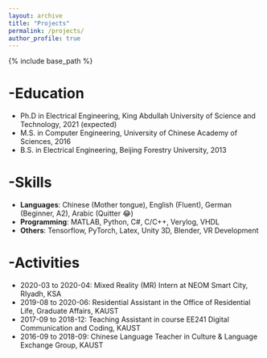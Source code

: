 ```yaml
---
layout: archive
title: "Projects"
permalink: /projects/
author_profile: true
---
```


{% include base_path %}

-Education
======
* Ph.D in Electrical Engineering, King Abdullah University of Science and Technology, 2021 (expected)
* M.S. in Computer Engineering, University of Chinese Academy of Sciences, 2016
* B.S. in Electrical Engineering, Beijing Forestry University, 2013

  
-Skills
======
* **Languages**: Chinese (Mother tongue), English (Fluent), German (Beginner, A2), Arabic (Quitter :joy:)
* **Programming**: MATLAB, Python, C#, C/C++, Verylog, VHDL
* **Others**: Tensorflow, PyTorch, Latex, Unity 3D, Blender, VR Development

-Activities
======
* 2020-03 to 2020-04: Mixed Reality (MR) Intern at NEOM Smart City, RIyadh, KSA
* 2019-08 to 2020-06: Residential Assistant in the Office of Residential Life, Graduate Affairs, KAUST
* 2017-09 to 2018-12: Teaching Assistant in course EE241 Digital Communication and Coding, KAUST
* 2016-09 to 2018-09: Chinese Language Teacher in Culture & Language Exchange Group, KAUST


